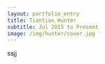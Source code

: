 ```yaml
---
layout: portfolio_entry
title: Tiantian Hunter
subtitle: Jul 2015 to Present
image: /img/hunter/cover.jpg
---
```


ssjj

